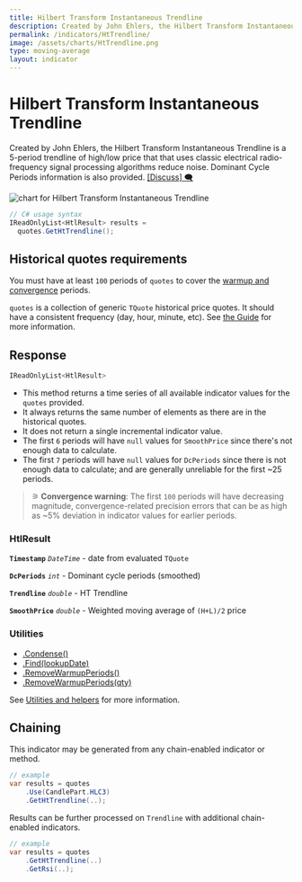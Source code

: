 ```yaml
---
title: Hilbert Transform Instantaneous Trendline
description: Created by John Ehlers, the Hilbert Transform Instantaneous Trendline is a 5-period trendline of high/low price that that uses classic electrical radio-frequency signal processing algorithms reduce noise.
permalink: /indicators/HtTrendline/
image: /assets/charts/HtTrendline.png
type: moving-average
layout: indicator
---
```


# Hilbert Transform Instantaneous Trendline

Created by John Ehlers, the Hilbert Transform Instantaneous Trendline is a 5-period trendline of high/low price that that uses classic electrical radio-frequency signal processing algorithms reduce noise.  Dominant Cycle Periods information is also provided.
[[Discuss] 🗨️](https://github.com/DaveSkender/Stock.Indicators/discussions/363 "Community discussion about this indicator")

![chart for Hilbert Transform Instantaneous Trendline](/assets/charts/HtTrendline.png)

```csharp
// C# usage syntax
IReadOnlyList<HtlResult> results =
  quotes.GetHtTrendline();
```

## Historical quotes requirements

You must have at least `100` periods of `quotes` to cover the [warmup and convergence]({{site.github.repository_url}}/discussions/688) periods.

`quotes` is a collection of generic `TQuote` historical price quotes.  It should have a consistent frequency (day, hour, minute, etc).  See [the Guide]({{site.baseurl}}/guide/#historical-quotes) for more information.

## Response

```csharp
IReadOnlyList<HtlResult>
```

- This method returns a time series of all available indicator values for the `quotes` provided.
- It always returns the same number of elements as there are in the historical quotes.
- It does not return a single incremental indicator value.
- The first `6` periods will have `null` values for `SmoothPrice` since there's not enough data to calculate.
- The first `7` periods will have `null` values for `DcPeriods` since there is not enough data to calculate; and are generally unreliable for the first ~25 periods.

>&#9886; **Convergence warning**: The first `100` periods will have decreasing magnitude, convergence-related precision errors that can be as high as ~5% deviation in indicator values for earlier periods.

### HtlResult

**`Timestamp`** _`DateTime`_ - date from evaluated `TQuote`

**`DcPeriods`** _`int`_ - Dominant cycle periods (smoothed)

**`Trendline`** _`double`_ - HT Trendline

**`SmoothPrice`** _`double`_ - Weighted moving average of `(H+L)/2` price

### Utilities

- [.Condense()]({{site.baseurl}}/utilities#condense)
- [.Find(lookupDate)]({{site.baseurl}}/utilities#find-indicator-result-by-date)
- [.RemoveWarmupPeriods()]({{site.baseurl}}/utilities#remove-warmup-periods)
- [.RemoveWarmupPeriods(qty)]({{site.baseurl}}/utilities#remove-warmup-periods)

See [Utilities and helpers]({{site.baseurl}}/utilities#utilities-for-indicator-results) for more information.

## Chaining

This indicator may be generated from any chain-enabled indicator or method.

```csharp
// example
var results = quotes
    .Use(CandlePart.HLC3)
    .GetHtTrendline(..);
```

Results can be further processed on `Trendline` with additional chain-enabled indicators.

```csharp
// example
var results = quotes
    .GetHtTrendline(..)
    .GetRsi(..);
```
